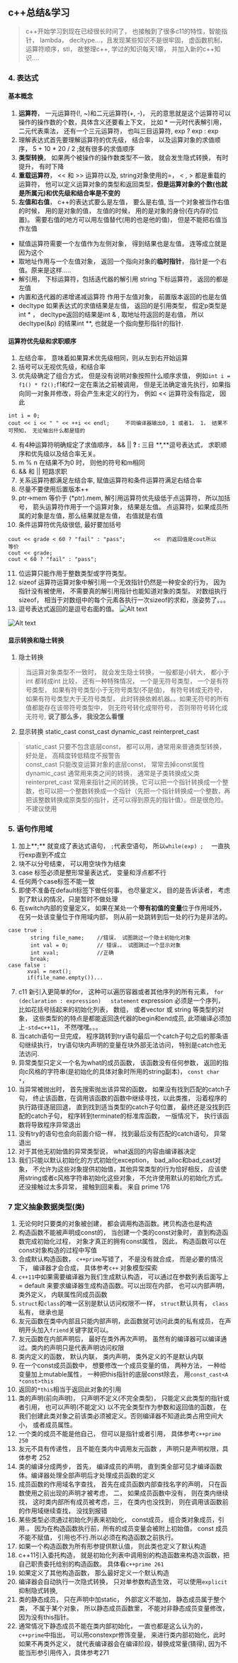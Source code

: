 ## c++总结&学习
> c++开始学习到现在已经很长时间了， 也接触到了很多c11的特性，智能指针， lambda， decltype...，且发现某些知识不是很牢固， 虚函数机制， 运算符顺序，stl， 故整理c++,  学过的知识每天1章， 并加入新的c++知识....

###  4. 表达式
#### 基本概念
1. **运算符**， 一元运算符(!, ~)和二元运算符(+, -)， 元的意思就是这个运算符可以操作的操作数的个数，具体含义还要看上下文， 比如 * 一元时代表解引用， 二元代表乘法， 还有一个三元运算符， 也叫三目运算符,  exp  ?  exp   : exp
2. 理解表达式首先要理解运算符的优先级， 结合率， 以及运算对象的求值顺序，  5 + 10 * 20 / 2 ;就有很多的求值顺序
3.  **类型转换**， 如果两个被操作的操作数类型不一致， 就会发生隐式转换， 有时提升， 有时下降
4.  **重载运算符**， << 和 >> 运算符以及, string对象使用的=， < , > 都是重载的运算符， 他可以定义运算对象的类型和返回类型，**但是运算对象的个数(也就是所属元)和优先级和结合率是不变的**
5. **左值和右值**，  c++的表达式要么是左值， 要么是右值,  当一个对象被当作右值的时候， 用的是对象的值， 左值的时候， 用的是对象的身份(在内存的位置)。 需要右值的地方可以用左值替代(用的也是他的值)， 但是不能把右值当作左值
 - 赋值运算符需要一个左值作为左侧对象， 得到结果也是左值， 连等成立就是因为这个
 - 取地址作用与一个左值对象， 返回一个指向对象的**临时指针**， 指针是一个右值。原来是这样.....
 - 解引用， 下标运算符，包括迭代器的解引用  string 下标运算符， 返回的都是左值
 - 内置和迭代器的递增递减运算符 作用于左值对象， 前置版本返回的也是左值
 - decltype 如果表达式的求值结果是左值， 返回的是引用类型， 假定p类型是int * ， decltype返回的结果是int & ,   取地址符返回的是右值， 所以decltype(&p) 的结果int **, 也就是一个指向整形指针的指针.

#### 运算符优先级和求职顺序
1. 左结合率， 意味着如果算术优先级相同，则从左到右开始运算
2. 括号可以无视优先级，和结合率
3. 优先级确定了组合方式， 但是没有说明对象按照什么顺序求值， 例如`int i = f1() * f2();`f1和f2一定在乘法之前被调用， 但是无法确定谁先执行，如果指向同一对象并修改，将会产生未定义的行为， 例如 << 运算符没有指定， 因此
```
int i = 0;
cout << i << " " << ++i << endl;     不同编译器输出0, 1 或者1， 1， 结果不可预知， 无论输出什么都是错的
```
4. 有4种运算符明确规定了求值顺序， &&   ||     **? :** 三目   **,**逗号表达式，  求职顺序和优先级以及结合率无关。
5. m % n 在结果不为0 时， 则他的符号和m相同
6. && 和 || 短路求职   
7. 关系运算符都满足左结合率, 赋值运算符和条件运算符满足右结合率 
8. 尽量不要使用后置版本++        
9. ptr->mem  等价于 (*ptr).mem, 解引用运算符优先级低于点运算符， 所以加括号，  箭头运算符作用于一个运算对象， 结果是左值。 点运算符，如果成员所属的对象是左值，那么结果就是左值， 右值就是右值
10. 条件运算符优先级很低, 最好要加括号
```
cout << grade < 60 ? "fail" : "pass";         <<  的返回值是cout所以
等价
cout << grade;
cout < 60 ? "fail" : "pass";
```
11. 位运算只能作用于整数类型或字符类型。
12. sizeof  运算符运算对象中解引用一个无效指针仍然是一种安全的行为， 因为指针没有被使用， 不需要真的解引用指针也能知道对象的类型。  对数组执行sizeof， 相当于对数组中的每个元素各执行一次sizeof的求和，涨姿势了。。。
13. 逗号表达式返回的是逗号右面的值。
![Alt text](./优先级.png)

![Alt text](./优先级2.png)

#### 显示转换和隐士转换
1. 隐士转换
> 当运算对象类型不一致时， 就会发生隐士转换， 一般都是小转大， 都小于int 都转成int 比较，
> 还有一种特殊情况， 一个是无符号类型， 一个是有符号类型， 如果有符号类型小于无符号类型(不是值)， 有符号转成无符号，   如果有符号类型大于无符号类型， 此时转换依赖机器。。如果无符号的所有值都能存在该带符号类型中， 则无符号转化成带符号， 否则带符号转化成无符号,   **说了那么多， 我没怎么看懂**

2. 显示转换    static_cast   const_cast  dynamic_cast  reinterpret_cast
> static_cast   只要不包含底层const， 都可以用，通常用来普通类型转换， 好处是， 高精度转低精度不报警告  
>  const_cast 只能改变运算对象的底层const， 常常去掉const属性
>  dynamic_cast 通常用来类之间的转换， 通常是子类转换成父类
>  reinterpret_cast 常用来指针之间的转换，它可以把一个指针转换成一个整数，也可以把一个整数转换成一个指针（先把一个指针转换成一个整数，再把该整数转换成原类型的指针，还可以得到原先的指针值）。但是很危险。不建议使用


### 5. 语句作用域
1. 加上**;** 就变成了表达式语句， `;`代表空语句， 所以`while(exp) ;  ` 一直执行exp直到不成立
2. 块不以分号结束， 可以用空块作为结束
3. case 标签必须是整形常量表达式， 变量和浮点都不行
4. 任何两个case标签不能一致
5. 即使不准备在default标签下做任何事， 也尽量定义， 目的是告诉读者， 考虑到了默认的情况，只是暂时不做处理
6. 在switch内部的变量定义，  如果在某处一个**带有初值的变量**位于作用域外， 在另一处该变量位于作用域内部， 则从前一处跳转到后一处的行为是非法的。
```
case true : 
       string file_name;    //错误， 试图跳过一个隐士初始化对象
       int val = 0;         // 错误，。 试图跳过一个显示对象
       int xval;            //正确
       break;
case false : 
      xval = next(); 
      if(file_name.empty())...
```
7. c11 新引入更简单的for， 这种可以遍历容器或者其他序列的所有元素， 
`for (declaration : expression)   statement`    expression 必须是一个序列， 比如花括号括起来的初始化列表， 数组， 或者vector 或 string 等类型的对象，   这些类型的的特点是都能返回迭代器的begin和end成员, 此项编译必须加上`-std=c++11`， 不然嘿嘿。。。
8. 当catch语句一旦完成， 程序跳转到try语句最后一个catch子句之后的那条语句继续执行， try语句块内声明的变量在块外部无法访问， 特别是catch也无法访问.
9.  异常类型只定义一个名为what的成员函数， 该函数没有任何参数， 返回的指向c风格的字符串(是初始化的具体对象时所用的string副本)， `const char *`， 
10.  当异常被抛出时， 首先搜索抛出该异常的函数， 如果没有找到匹配的catch子句， 终止该函数，在调用该函数的函数中继续寻找，以此类推， 沿着程序的执行路径逐层回退， 直到找到适当类型的catch子句位置， 最终还是没找到匹配的catch子句， 程序转到terminate的标准库函数， 一版情况下， 执行该函数将导致程序异常退出
11.  没有try的语句也会向前面介绍一样， 找到最后没有匹配的catch语句， 异常退出
12.  对于其他无初始值的异常类型说， what返回的内容由编译器决定
13.  我们只能以默认初始化的方式初始化exception， bad_alloc和bad_cast对象， 不允许为这些对象提供初始值，其他异常类型的行为恰好相反， 应该使用string或者c风格字符串初始化这些对象， 不允许使用默认的初始化方式。  还没接触过太多异常， 接触到回来看。  来自 prime 176 

### 7 定义抽象数据类型(类)
1. 无论何时只要类的对象被创建， 都会调用构造函数。拷贝构造也是构造  
2. 构造函数不能被声明成const的， 当创建一个类的const对象时， 直到构造函数完成初始化过程， 对象才真正的拥有const属性， 因此， 构造函数可以在const对象构造的过程中写值  
3. 合成默认构造函数， `c++prime`写错了， 不是没有就合成， 而是必要的情况下， 编译器才会合成， 具体参考`c++` 对象模型探索  
4. `c++11`中如果需要编译器为我们生成默认构造， 可以通过在参数列表后面写上 = default 来要求编译器生成构造函数。可以出现在内部， 也可以内部声明， 类外定义， 内联属性同成员函数  
5. `struct`和`class`的唯一区别是默认访问权限不一样， `struct`默认共有， `class`私有， 继承也是  
6. 友元函数在类中内部且只能内部声明，此函数就可访问此类的私有成员， 在声明开头加入`friend`关键字就可以。    
7.  友元函数在内部声明后， 最好在类外再次声明， 虽然有的编译器可以编译通过。类内的声明只是代表声明访问权限  
8.  类内定义的函数， 默认内联， 类内声明， 类外定义的不是默认内联  
9.  在一个const成员函数中， 想要修改一个成员变量的值， 两种方法， 一种给变量加上mutable属性， 一种把this指针的底层const除去， 用`const_cast<A *const>this`    
10.  返回的`*this`相当于返回此对象的引用  
11.  类的声明(前向声明)， 只声明不定义(不完全类型)， 只能定义此类型的指针或者引用， 也可以声明(不能定义) 以不完全类型作为参数和返回值的函数， 在我们创建此类对象之前该类必须被定义。否则编译器不知道此类占用空间大小， 或者成员属性。  
12.  一个类的成员不能是他自己， 但可以是指针或者引用， 具体参考`c++prime  250 `  
13.  友元不具有传递性， 且不能在类内中调用友元函数 ， 声明只是声明权限，具体参考 252  
14.  类的编译分成两步， 首先， 编译成员的声明， 直到类全部可见才编译函数体。编译器处理全部声明后才处理成员函数的定义  
15.  成员函数的作用域名字查找， 首先在成员函数内部查找名字的声明， 只在函数使用之前出现的声明才被考虑， 二， 如果成员函数中没有， 则在类内继续找， 这时类内部所有成员被考虑，三， 在类内也没找到， 则在调用该函数前的作用域继续查找， 没找到报错    
16. 某些类型必须通过初始化列表来初始化， const成员， 组合类对象成员，引用.，  因为在构造函数执行前，所有的成员变量会被附上初始值， const 成员不能不赋值， 引用也不行.所以必须在构造函数之前执行。  
17. 如果一个构造函数为所有形参提供默认值， 则此类也定义了默认构造  
18. c++11引入委托构造， 就是初始化列表中调用别的构造函数来构造次函数，把自己职责委托给别的构造函数。 具体看`c++prime 261`   
19. 如果定义了其他构造函数， 那么最好定义一个默认构造  
20. 编译器会自动执行一次隐式转换， 只对单参数构造生效， 可以使用`explicit`抑制隐式转换,  
21. 类的静态成员， 只在声明中加static， 外部定义不能加， 静态成员属于整个类， 不属于某个对象， 所以静态成员函数里， 不能对非静态成员变量修改， 因为没有this指针。   
22. 通常情况下静态成员不能在类内部初始化， 一直也都是这么认为的， `c++prime`中指出， 可以用constexpr修饰变量， 来进行类内部初始化，此时如果不再类外定义， 就代表编译器会在编译阶段，替换成常量(猜得), 因为不能当形参引用传入，具体参考271  


